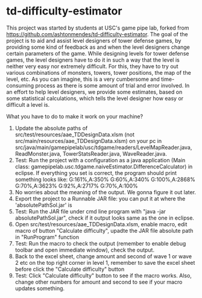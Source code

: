 # td-difficulty-estimator

This project was started by students at USC's game pipe lab, forked from https://github.com/ashtonmendes/td-difficulty-estimator. The goal of the project is to aid and assist level designers of tower defense games, by providing some kind of feedback
as and when the level designers change certain parameters of the game. While designing levels for tower defense games, the level designers have to do it in such a way that the level is
neither very easy nor extremely difficult. For this, they have to try out various combinations of monsters, towers, tower positions, the map of the level, etc. As you can imagine, this is a very cumbersome and time-consuming process as there is some amount of trial and error involved. In an effort to help level designers, we provide some estimates, based on some statistical calculations, which tells the level designer how easy or difficult a level is.

What you have to do to make it work on your machine?
1. Update the absolute paths of src/test/resources/aae_TDDesignData.xlsm (not src/main/resources/aae_TDDesignData.xlsm) on your pc in src/java/main/gamepipelab/usc/tdgame/readers/LevelMapReader.java, ReadMonster.java, TowerStatsReader.java, WaveReader.java.
2. Test: Run the project with a configuration as a java application (Main class: gamepipelab.usc.tdgame.naiveEstimator.DifferenceCalculator) in eclipse. If everything you set is correct, the program should print something looks like: G:161%,A:350% G:60%,A:340% G:100%,A:2868% G:70%,A:3623% G:92%,A:2717% G:70%,A:100%
3. No worries about the meaning of the output. We gonna figure it out later.
4. Export the project to a Runnable JAR file: you can put it at where the 'absolutePathSol.jar' is
5. Test: Run the JAR file under cmd line program with "java -jar absolutePathSol.jar", check if it output looks same as the one in eclipse.
6. Open src/test/resources/aae_TDDesignData.xlsm, enable macro, edit macro of button "Calculate difficulty", upadte the JAR file absolute path in "RunProgram" function
7. Test: Run the macro to check the output (remember to enable debug toolbar and open immediate window), check the output. 
8. Back to the excel sheet, change amount and second of wave 1 or wave 2 etc on the top right corner in level 1, remember to save the excel sheet before click the "Calculate difficulty" button
9. Test: Click "Calculate difficulty" button to see if the macro works. Also, change other numbers for amount and second to see if your macro updates something.
